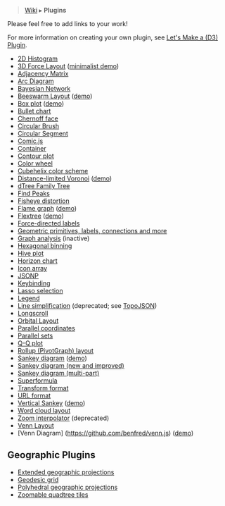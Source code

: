 > [Wiki](Home) ▸ **Plugins**

Please feel free to add links to your work!

For more information on creating your own plugin, see [Let's Make a (D3) Plugin](https://bost.ocks.org/mike/d3-plugin/).

* [2D Histogram](https://github.com/herkulano/d3-plugin-hist2d)
* [3D Force Layout](https://github.com/ggeoffrey/d3.layout.force3D) ([minimalist demo](http://ggeoffrey.github.io/d3.layout.force3D/))
* [Adjacency Matrix](https://github.com/emeeks/d3-plugins/tree/master/adjacencyMatrix)
* [Arc Diagram](https://github.com/goodmami/d3-plugins/tree/master/arcdiagram)
* [Bayesian Network](https://github.com/crealytics/d3-bayesian-network)
* [Beeswarm Layout](https://github.com/Kcnarf/d3.layout.beeswarm) ([demo](http://bl.ocks.org/Kcnarf/5c989173d0e0c74ab4b62161b33bb0a8))
* [Box plot](https://github.com/d3/d3-plugins/tree/master/box) ([demo](http://bl.ocks.org/mbostock/4061502))
* [Bullet chart](https://github.com/d3/d3-plugins/tree/master/bullet)
* [Chernoff face](https://github.com/d3/d3-plugins/tree/master/chernoff)
* [Circular Brush](https://github.com/emeeks/d3.svg.circularbrush)
* [Circular Segment](https://github.com/chandramouli-sastry/d3-csegment)
* [Comic.js](https://github.com/balint42/comic.js)
* [Container](https://github.com/binaworks/d3-container)
* [Contour plot](https://github.com/d3/d3-plugins/tree/master/geom/contour)
* [Color wheel](https://github.com/betweentwobrackets/d3-colorwheel)
* [Cubehelix color scheme](https://github.com/d3/d3-plugins/tree/master/cubehelix)
* [Distance-limited Voronoi](https://github.com/Kcnarf/d3.geom.distanceLimitedVoronoi) ([demo](http://bl.ocks.org/Kcnarf/6d5ace3aa9cc1a313d72b810388d1003))
* [dTree Family Tree](https://github.com/ErikGartner/dTree)
* [Find Peaks](https://github.com/efekarakus/d3-peaks/tree/master)
* [Fisheye distortion](https://github.com/d3/d3-plugins/tree/master/fisheye)
* [Flame graph](https://github.com/cimi/d3-flame-graphs) ([demo](http://cimi.github.io/d3-flame-graphs/))
* [Flextree](https://github.com/Klortho/d3-flextree) ([demo](http://klortho.github.io/d3-flextree/))
* [Force-directed labels](https://github.com/d3/d3-plugins/tree/master/force_labels)
* [Geometric primitives, labels, connections and more](https://github.com/christabor/d3-geometer)
* [Graph analysis](https://github.com/d3/d3-plugins/tree/master/graph) (inactive)
* [Hexagonal binning](https://github.com/d3/d3-plugins/tree/master/hexbin)
* [Hive plot](https://github.com/d3/d3-plugins/tree/master/hive)
* [Horizon chart](https://github.com/d3/d3-plugins/tree/master/horizon)
* [Icon array](https://github.com/tomgp/d3-iconarray)
* [JSONP](https://github.com/d3/d3-plugins/tree/master/jsonp)
* [Keybinding](https://github.com/d3/d3-plugins/tree/master/keybinding)
* [Lasso selection](https://github.com/d3/d3-plugins/tree/master/lasso)
* [Legend](https://github.com/emeeks/d3-svg-legend)
* [Line simplification](https://github.com/d3/d3-plugins/tree/master/simplify) (deprecated; see [TopoJSON](https://github.com/mbostock/topojson))
* [Longscroll](https://github.com/d3/d3-plugins/tree/master/longscroll)
* [Orbital Layout](https://github.com/emeeks/d3.layout.orbit)
* [Parallel coordinates](https://github.com/syntagmatic/parallel-coordinates)
* [Parallel sets](https://github.com/jasondavies/d3-parsets)
* [Q-Q plot](https://github.com/d3/d3-plugins/tree/master/qq)
* [Rollup (PivotGraph) layout](https://github.com/d3/d3-plugins/tree/master/rollup)
* [Sankey diagram](https://github.com/d3/d3-plugins/tree/master/sankey) ([demo](http://bost.ocks.org/mike/sankey/))
* [Sankey diagram (new and improved)](https://github.com/soxofaan/d3-plugin-captain-sankey)
* [Sankey diagram (multi-part)](https://github.com/emeeks/d3-plugins/tree/master/sankey)
* [Superformula](https://github.com/d3/d3-plugins/tree/master/superformula)
* [Transform format](https://github.com/trinary/d3-transform)
* [URL format](https://github.com/d3/d3-plugins/tree/master/urlencode)
* [Vertical Sankey](https://github.com/benlogan1981/VerticalSankey) ([demo](http://benlogan1981.github.io/VerticalSankey/UBS.html))
* [Word cloud layout](https://github.com/jasondavies/d3-cloud)
* [Zoom interpolator](https://github.com/d3/d3-plugins/tree/master/interpolate-zoom) (deprecated)
* [Venn Layout](https://github.com/christophe-g/d3-venn)
* [Venn Diagram] (https://github.com/benfred/venn.js) ([demo](http://benfred.github.io/venn.js/examples/venn_venn.html))

## Geographic Plugins

* [Extended geographic projections](https://github.com/d3/d3-geo-projection)
* [Geodesic grid](https://github.com/d3/d3-plugins/tree/master/geodesic)
* [Polyhedral geographic projections](https://github.com/d3/d3-plugins/tree/master/geo/polyhedron)
* [Zoomable quadtree tiles](https://github.com/d3/d3-plugins/tree/master/geo/tile)